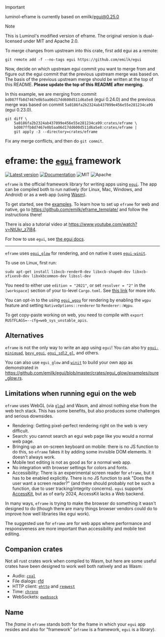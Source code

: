 > [!IMPORTANT]
> luminol-eframe is currently based on emilk/egui@0.25.0

> [!NOTE]
> This is Luminol's modified version of eframe. The original version is dual-licensed under MIT and Apache 2.0.
>
> To merge changes from upstream into this crate, first add egui as a remote:
>
> ```
> git remote add -f --no-tags egui https://github.com/emilk/egui
> ```
>
> Now, decide on which upstream egui commit you want to merge from and figure out the egui commit that the previous upstream merge was based on. The basis of the previous upstream merge should be written at the top of this README. **Please update the top of this README after merging.**
>
> In this example, we are merging from commit `bd087ffb8d7467e0b5aa06d17dd600d511d6a5e8` (egui 0.24.0) and the previous merge was based on commit `5a0186fa2b2324ab437099e456e55e281234ca99` (egui 0.23.0).
>
> ```
> git diff \
>     5a0186fa2b2324ab437099e456e55e281234ca99:crates/eframe \
>     bd087ffb8d7467e0b5aa06d17dd600d511d6a5e8:crates/eframe |
>     git apply -3 --directory=crates/eframe
> ```
>
> Fix any merge conflicts, and then do `git commit`.

# eframe: the [`egui`](https://github.com/emilk/egui) framework

[![Latest version](https://img.shields.io/crates/v/eframe.svg)](https://crates.io/crates/eframe)
[![Documentation](https://docs.rs/eframe/badge.svg)](https://docs.rs/eframe)
![MIT](https://img.shields.io/badge/license-MIT-blue.svg)
![Apache](https://img.shields.io/badge/license-Apache-blue.svg)

`eframe` is the official framework library for writing apps using [`egui`](https://github.com/emilk/egui). The app can be compiled both to run natively (for Linux, Mac, Windows, and Android) or as a web app (using [Wasm](https://en.wikipedia.org/wiki/WebAssembly)).

To get started, see the [examples](https://github.com/emilk/egui/tree/master/examples).
To learn how to set up `eframe` for web and native, go to <https://github.com/emilk/eframe_template/> and follow the instructions there!

There is also a tutorial video at <https://www.youtube.com/watch?v=NtUkr_z7l84>.

For how to use `egui`, see [the egui docs](https://docs.rs/egui).

---

`eframe` uses [`egui_glow`](https://github.com/emilk/egui/tree/master/crates/egui_glow) for rendering, and on native it uses [`egui-winit`](https://github.com/emilk/egui/tree/master/crates/egui-winit).

To use on Linux, first run:

```
sudo apt-get install libxcb-render0-dev libxcb-shape0-dev libxcb-xfixes0-dev libxkbcommon-dev libssl-dev
```

You need to either use `edition = "2021"`, or set `resolver = "2"` in the `[workspace]` section of your to-level `Cargo.toml`. See [this link](https://doc.rust-lang.org/edition-guide/rust-2021/default-cargo-resolver.html) for more info.

You can opt-in to the using [`egui_wgpu`](https://github.com/emilk/egui/tree/master/crates/egui_wgpu) for rendering by enabling the `wgpu` feature and setting `NativeOptions::renderer` to `Renderer::Wgpu`.

To get copy-paste working on web, you need to compile with `export RUSTFLAGS=--cfg=web_sys_unstable_apis`.

## Alternatives
`eframe` is not the only way to write an app using `egui`! You can also try [`egui-miniquad`](https://github.com/not-fl3/egui-miniquad), [`bevy_egui`](https://github.com/mvlabat/bevy_egui), [`egui_sdl2_gl`](https://github.com/ArjunNair/egui_sdl2_gl), and others.

You can also use `egui_glow` and [`winit`](https://github.com/rust-windowing/winit) to build your own app as demonstrated in <https://github.com/emilk/egui/blob/master/crates/egui_glow/examples/pure_glow.rs>.


## Limitations when running egui on the web
`eframe` uses WebGL (via [`glow`](https://crates.io/crates/glow)) and Wasm, and almost nothing else from the web tech stack. This has some benefits, but also produces some challenges and serious downsides.

* Rendering: Getting pixel-perfect rendering right on the web is very difficult.
* Search: you cannot search an egui web page like you would a normal web page.
* Bringing up an on-screen keyboard on mobile: there is no JS function to do this, so `eframe` fakes it by adding some invisible DOM elements. It doesn't always work.
* Mobile text editing is not as good as for a normal web app.
* No integration with browser settings for colors and fonts.
* Accessibility: There is an experimental screen reader for `eframe`, but it has to be enabled explicitly. There is no JS function to ask "Does the user want a screen reader?" (and there should probably not be such a function, due to user tracking/integrity concerns). `egui` supports [AccessKit](https://github.com/AccessKit/accesskit), but as of early 2024, AccessKit lacks a Web backend.

In many ways, `eframe` is trying to make the browser do something it wasn't designed to do (though there are many things browser vendors could do to improve how well libraries like egui work).

The suggested use for `eframe` are for web apps where performance and responsiveness are more important than accessibility and mobile text editing.


## Companion crates
Not all rust crates work when compiled to Wasm, but here are some useful crates have been designed to work well both natively and as Wasm:

* Audio: [`cpal`](https://github.com/RustAudio/cpal)
* File dialogs: [rfd](https://docs.rs/rfd/latest/rfd/)
* HTTP client: [`ehttp`](https://github.com/emilk/ehttp) and [`reqwest`](https://github.com/seanmonstar/reqwest)
* Time: [`chrono`](https://github.com/chronotope/chrono)
* WebSockets: [`ewebsock`](https://github.com/rerun-io/ewebsock)


## Name
The _frame_ in `eframe` stands both for the frame in which your `egui` app resides and also for "framework" (`eframe` is a framework, `egui` is a library).
